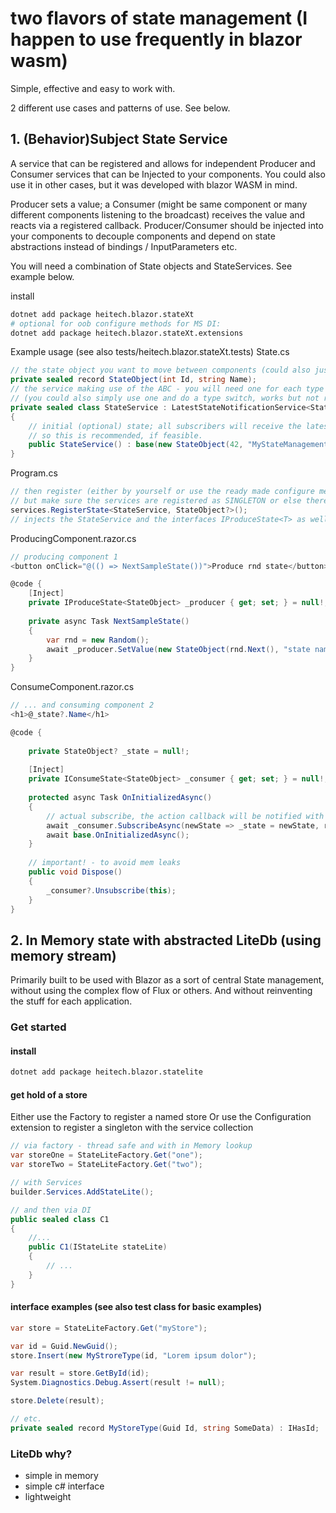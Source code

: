﻿# two flavors of state management (I happen to use frequently in blazor wasm)
Simple, effective and easy to work with.

2 different use cases and patterns of use. See below.

## 1. (Behavior)Subject State Service 
A service that can be registered and allows for independent Producer and Consumer services that can be Injected to your components.
You could also use it in other cases, but it was developed with blazor WASM in mind.

Producer sets a value; a Consumer (might be same component or many different components listening to the broadcast) receives the value and reacts via a registered callback.
Producer/Consumer should be injected into your components to decouple components and depend on state abstractions instead of bindings / InputParameters etc.

You will need a combination of State objects and StateServices. See example below.

install
```bash 
dotnet add package heitech.blazor.stateXt
# optional for oob configure methods for MS DI:
dotnet add package heitech.blazor.stateXt.extensions
```

Example usage (see also tests/heitech.blazor.stateXt.tests)
State.cs
```csharp
// the state object you want to move between components (could also just be an empty record for message style patterns)
private sealed record StateObject(int Id, string Name);
// the service making use of the ABC - you will need one for each type of state you want to use in the app
// (you could also simply use one and do a type switch, works but not recommended from a design perspective imo)
private sealed class StateService : LatestStateNotificationService<StateObject>
{
    // initial (optional) state; all subscribers will receive the latest state. Which might be null initially
    // so this is recommended, if feasible.
    public StateService() : base(new StateObject(42, "MyStateManagement"){ }
}

```

Program.cs
```csharp
// then register (either by yourself or use the ready made configure method from the package heitech.blazor.stateXt.extensions
// but make sure the services are registered as SINGLETON or else there might be weird errors
services.RegisterState<StateService, StateObject?>();
// injects the StateService and the interfaces IProduceState<T> as well as IConsumeState<T> which should be preferred. (Abstraction, Componenttests etc.)
```

ProducingComponent.razor.cs
```csharp
// producing component 1
<button onClick="@(() => NextSampleState())">Produce rnd state</button>

@code {
    [Inject]
    private IProduceState<StateObject> _producer { get; set; } = null!;
    
    private async Task NextSampleState() 
    {
        var rnd = new Random();
        await _producer.SetValue(new StateObject(rnd.Next(), "state name");
    }
}
```

ConsumeComponent.razor.cs
```csharp
// ... and consuming component 2
<h1>@_state?.Name</h1>

@code {
    
    private StateObject? _state = null!;
    
    [Inject]
    private IConsumeState<StateObject> _consumer { get; set; } = null!;
    
    protected async Task OnInitializedAsync()
    {
        // actual subscribe, the action callback will be notified with latest state and on every state change.
        await _consumer.SubscribeAsync(newState => _state = newState, receiver: this);
        await base.OnInitializedAsync();
    }
    
    // important! - to avoid mem leaks
    public void Dispose()
    {
        _consumer?.Unsubscribe(this);    
    }
}
```


## 2. In Memory state with abstracted LiteDb (using memory stream)
Primarily built to be used with Blazor as a sort of central State management, without using the complex flow of Flux or others.
And without reinventing the stuff for each application.

### Get started

#### install
```bash
dotnet add package heitech.blazor.statelite
```

#### get hold of a store
Either use the Factory to register a named store
Or use the Configuration extension to register a singleton with the service collection
```csharp
// via factory - thread safe and with in Memory lookup
var storeOne = StateLiteFactory.Get("one");
var storeTwo = StateLiteFactory.Get("two");

// with Services
builder.Services.AddStateLite();

// and then via DI
public sealed class C1
{
	//...
    public C1(IStateLite stateLite)
	{
		// ...
	}
}

```
#### interface examples (see also test class for basic examples)

```csharp
var store = StateLiteFactory.Get("myStore");

var id = Guid.NewGuid();
store.Insert(new MyStroreType(id, "Lorem ipsum dolor");

var result = store.GetById(id);
System.Diagnostics.Debug.Assert(result != null);

store.Delete(result);

// etc.
private sealed record MyStoreType(Guid Id, string SomeData) : IHasId;

```


### LiteDb why?
- simple in memory
- simple c# interface
- lightweight

